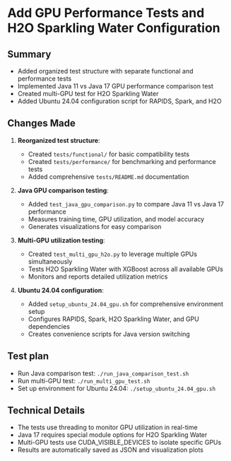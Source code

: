 # Add GPU Performance Tests and H2O Sparkling Water Configuration

## Summary
- Added organized test structure with separate functional and performance tests
- Implemented Java 11 vs Java 17 GPU performance comparison test
- Created multi-GPU test for H2O Sparkling Water
- Added Ubuntu 24.04 configuration script for RAPIDS, Spark, and H2O

## Changes Made
1. **Reorganized test structure**:
   - Created `tests/functional/` for basic compatibility tests
   - Created `tests/performance/` for benchmarking and performance tests
   - Added comprehensive `tests/README.md` documentation

2. **Java GPU comparison testing**:
   - Added `test_java_gpu_comparison.py` to compare Java 11 vs Java 17 performance
   - Measures training time, GPU utilization, and model accuracy
   - Generates visualizations for easy comparison

3. **Multi-GPU utilization testing**:
   - Created `test_multi_gpu_h2o.py` to leverage multiple GPUs simultaneously
   - Tests H2O Sparkling Water with XGBoost across all available GPUs
   - Monitors and reports detailed utilization metrics

4. **Ubuntu 24.04 configuration**:
   - Added `setup_ubuntu_24.04_gpu.sh` for comprehensive environment setup
   - Configures RAPIDS, Spark, H2O Sparkling Water, and GPU dependencies
   - Creates convenience scripts for Java version switching

## Test plan
- Run Java comparison test: `./run_java_comparison_test.sh`
- Run multi-GPU test: `./run_multi_gpu_test.sh`
- Set up environment for Ubuntu 24.04: `./setup_ubuntu_24.04_gpu.sh`

## Technical Details
- The tests use threading to monitor GPU utilization in real-time
- Java 17 requires special module options for H2O Sparkling Water
- Multi-GPU tests use CUDA_VISIBLE_DEVICES to isolate specific GPUs
- Results are automatically saved as JSON and visualization plots